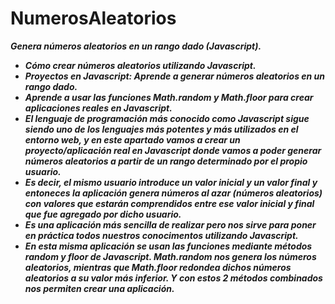 # NumerosAleatorios
**_Genera números aleatorios en un rango dado (Javascript)._**

- **_Cómo crear números aleatorios utilizando Javascript._**
- **_Proyectos en Javascript: Aprende a generar números aleatorios en un rango dado._**
- **_Aprende a usar las funciones Math.random y Math.floor para crear aplicaciones reales en Javascript._**
- **_El lenguaje de programación más conocido como Javascript sigue siendo uno de los lenguajes más potentes y más utilizados en el entorno web, y en este apartado vamos a crear un proyecto/aplicación real en Javascript donde vamos a poder generar números aleatorios a partir de un rango determinado por el propio usuario._**
- **_Es decir, el mismo usuario introduce un valor inicial y un valor final y entoneces la aplicación genera números al azar (números aleatorios) con valores que estarán comprendidos entre ese valor inicial y final que fue agregado por dicho usuario._**
- **_Es una aplicación más sencilla de realizar pero nos sirve para poner en práctica todos nuestros conocimentos utilizando Javascript._**
- **_En esta misma aplicación se usan las funciones mediante métodos random y floor de Javascript. Math.random nos genera los números aleatorios, mientras que Math.floor redondea dichos números aleatorios a su valor más inferior. Y con estos 2 métodos combinados nos permiten crear una aplicación._**
